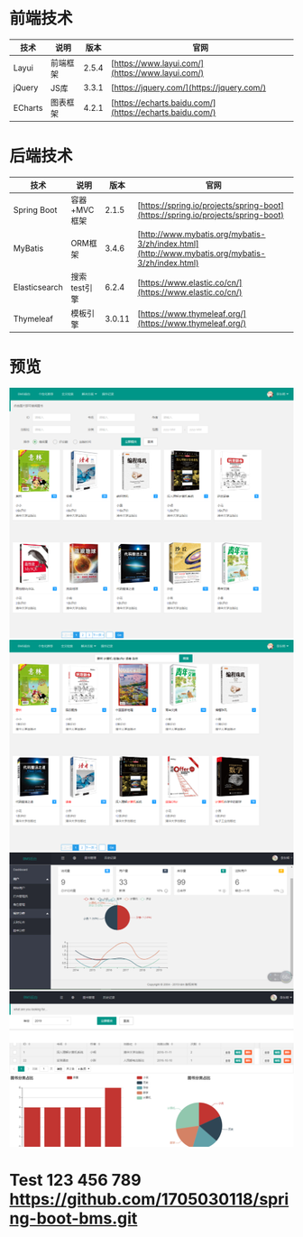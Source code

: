 # 前端技术
技术 | 说明 | 版本 | 官网
----|----|----|----
Layui | 前端框架 | 2.5.4 | [https://www.layui.com/](https://www.layui.com/)
jQuery | JS库 | 3.3.1 | [https://jquery.com/](https://jquery.com/)
ECharts | 图表框架 | 4.2.1 | [https://echarts.baidu.com/](https://echarts.baidu.com/)

# 后端技术
技术 | 说明 | 版本 | 官网
----|----|----|----
Spring Boot | 容器+MVC框架 | 2.1.5 | [https://spring.io/projects/spring-boot](https://spring.io/projects/spring-boot)
MyBatis | ORM框架  | 3.4.6 | [http://www.mybatis.org/mybatis-3/zh/index.html](http://www.mybatis.org/mybatis-3/zh/index.html)
Elasticsearch | 搜索test引擎 | 6.2.4 | [https://www.elastic.co/cn/](https://www.elastic.co/cn/)
Thymeleaf | 模板引擎 | 3.0.11 | [https://www.thymeleaf.org/](https://www.thymeleaf.org/)

# 预览
![全文检索界面](https://github.com/1705030118/spring-boot-bms/blob/master/src/main/resources/static/images/fireshot/1.png?raw=true)
![复杂查询界面](https://github.com/1705030118/spring-boot-bms/blob/master/src/main/resources/static/images/fireshot/2.png?raw=true)
![Dashboard界面](https://github.com/1705030118/spring-boot-bms/blob/master/src/main/resources/static/images/fireshot/4.png?raw=true)
![图书分析界面](https://github.com/1705030118/spring-boot-bms/blob/master/src/main/resources/static/images/fireshot/5.png?raw=true)
# Test 123 456 789  https://github.com/1705030118/spring-boot-bms.git
# 